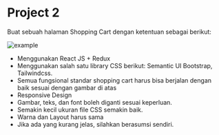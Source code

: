# Project 2

Buat sebuah halaman Shopping Cart dengan ketentuan sebagai berikut:

![example](https://cdn.discordapp.com/attachments/973422761944952883/1164422932060176444/image.png?ex=6543285c&is=6530b35c&hm=75ecca4c848688c0950937ebc0ea2584a606897e3b37ed4f7db5355d72e327a3&)

- Menggunakan React JS + Redux
- Menggunakan salah satu library CSS berikut: Semantic UI Bootstrap, Tailwindcss. 
- Semua fungsional standar shopping cart harus bisa berjalan dengan baik sesuai dengan gambar di atas
- Responsive Design
- Gambar, teks, dan font boleh diganti sesuai keperluan.
- Semakin kecil ukuran file CSS semakin baik.
- Warna dan Layout harus sama
- Jika ada yang kurang jelas, silahkan berasumsi sendiri.